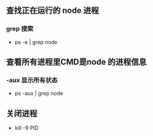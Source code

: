 ## 查找正在运行的 node 进程
### grep 搜索
- ps -e | grep node
## 查看所有进程里CMD是node 的进程信息
### -aux 显示所有状态
- ps -aux | grep node
## 关闭进程
- kill -9 PID
